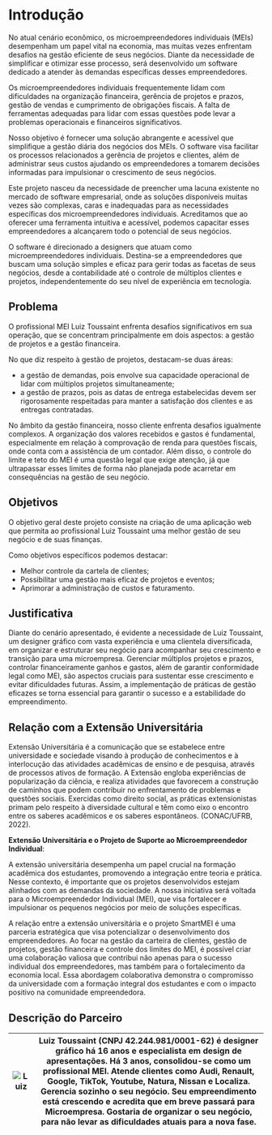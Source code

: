 # Introdução

 No atual cenário econômico, os microempreendedores individuais (MEIs) desempenham um papel vital na economia, mas muitas vezes enfrentam desafios na gestão eficiente de seus negócios. Diante da necessidade de simplificar e otimizar esse processo, será desenvolvido um software dedicado a atender às demandas específicas desses empreendedores.
 
 Os microempreendedores individuais frequentemente lidam com dificuldades na organização financeira, gerência de projetos e prazos, gestão de vendas e cumprimento de obrigações fiscais. A falta de ferramentas adequadas para lidar com essas questões pode levar a problemas operacionais e financeiros significativos.
 
 Nosso objetivo é fornecer uma solução abrangente e acessível que simplifique a gestão diária dos negócios dos MEIs. O software visa facilitar os processos relacionados a gerência de projetos e clientes, além de administrar seus custos ajudando os empreendedores a tomarem decisões informadas para impulsionar o crescimento de seus negócios.
 
 Este projeto nasceu da necessidade de preencher uma lacuna existente no mercado de software empresarial, onde as soluções disponíveis muitas vezes são complexas, caras e inadequadas para as necessidades específicas dos microempreendedores individuais. Acreditamos que ao oferecer uma ferramenta intuitiva e acessível, podemos capacitar esses empreendedores a alcançarem todo o potencial de seus negócios.
 
 O software é direcionado a designers que atuam como microempreendedores individuais. Destina-se a empreendedores que buscam uma solução simples e eficaz para gerir todas as facetas de seus negócios, desde a contabilidade até o controle de múltiplos clientes e projetos, independentemente do seu nível de experiência em tecnologia.

## Problema

O profissional MEI Luiz Toussaint enfrenta desafios significativos em sua operação, que se concentram principalmente em dois aspectos: a gestão de projetos e a gestão financeira.

No que diz respeito à gestão de projetos, destacam-se duas áreas:
<ul><li>a gestão de demandas, pois envolve sua capacidade operacional de lidar com múltiplos projetos simultaneamente;</li>
 <li>a gestão de prazos, pois as datas de entrega estabelecidas devem ser rigorosamente respeitadas para manter a satisfação dos clientes e as entregas contratadas.</li></ul>

No âmbito da gestão financeira, nosso cliente enfrenta desafios igualmente complexos. A organização dos valores recebidos e gastos é fundamental, especialmente em relação à comprovação de renda para questões fiscais, onde conta com a assistência de um contador. Além disso, o controle do limite e teto do MEI é uma questão legal que exige atenção, já que ultrapassar esses limites de forma não planejada pode acarretar em consequências na gestão de seu negócio.

## Objetivos
O objetivo geral deste projeto consiste na criação de uma aplicação web que permita ao profissional Luiz Toussaint uma melhor gestão de seu negócio e de suas finanças.

Como objetivos específicos podemos destacar:

<ul><li> Melhor controle da cartela de clientes;</li>
<li>Possibilitar uma gestão mais eficaz de projetos e eventos;</li>
<li>Aprimorar a administração de custos e faturamento.</li></ul>

## Justificativa

Diante do cenário apresentado, é evidente a necessidade de Luiz Toussaint, um designer gráfico com vasta experiência e uma clientela diversificada, em organizar e estruturar seu negócio para acompanhar seu crescimento e transição para uma microempresa. Gerenciar múltiplos projetos e prazos, controlar financeiramente ganhos e gastos, além de garantir conformidade legal como MEI, são aspectos cruciais para sustentar esse crescimento e evitar dificuldades futuras. Assim, a implementação de práticas de gestão eficazes se torna essencial para garantir o sucesso e a estabilidade do empreendimento.

## Relação com a Extensão Universitária

Extensão Universitária é a comunicação que se estabelece entre universidade e sociedade visando à produção de conhecimentos e à interlocução das atividades acadêmicas de ensino e de pesquisa, através de processos ativos de formação. A Extensão engloba experiências de popularização da ciência, e realiza atividades que favorecem a construção de caminhos que podem contribuir no enfrentamento de problemas e questões sociais. Exercidas como direito social, as práticas extensionistas primam pelo respeito à diversidade cultural e têm como eixo o encontro entre os saberes acadêmicos e os saberes espontâneos. (CONAC/UFRB, 2022).



**Extensão Universitária e o Projeto de Suporte ao Microempreendedor Individual**:

A extensão universitária desempenha um papel crucial na formação acadêmica dos estudantes, promovendo a integração entre teoria e prática. Nesse contexto, é importante que os projetos desenvolvidos estejam alinhados com as demandas da sociedade.  A nossa iniciativa será voltada para o Microempreendedor Individual (MEI), que visa fortalecer e impulsionar os pequenos negócios por meio de soluções específicas.

A relação entre a extensão universitária e o projeto SmartMEI é uma parceria estratégica que visa potencializar o desenvolvimento dos empreendedores. Ao focar na gestão da carteira de clientes, gestão de projetos, gestão financeira e controle dos limites do MEI, é possível criar uma colaboração valiosa que contribui não apenas para o sucesso individual dos empreendedores, mas também para o fortalecimento da economia local. Essa abordagem colaborativa demonstra o compromisso da universidade com a formação integral dos estudantes e com o impacto positivo na comunidade empreendedora.

## Descrição do Parceiro

| ![Luiz](https://github.com/ICEI-PUC-Minas-PMV-ADS/pmv-ads-2024-1-e5-proj-empext-t2-smartmei/assets/100447878/60b92694-6b73-4e8f-a85d-3beb0f597c5b)| Luiz Toussaint (CNPJ 42.244.981/0001-62) é designer gráfico há 16 anos e especialista em design de apresentações. Há 3 anos, consolidou-se como um profissional MEI. Atende clientes como Audi, Renault, Google, TikTok, Youtube, Natura, Nissan e Localiza. Gerencia sozinho o seu negócio. Seu empreendimento está crescendo e acredita que em breve passará para Microempresa. Gostaria de organizar o seu negócio, para não levar as dificuldades atuais para a nova fase.  |
|------|-----------------------------------------|
